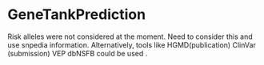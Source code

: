 # GeneTankPrediction

Risk alleles were not considered at the moment.  Need to consider this and use snpedia information. 
Alternatively, tools like HGMD(publication) ClinVar (submission) VEP dbNSFB  could be used .

